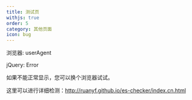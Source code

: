 ```yaml
---
title: 测试页
withjs: true
order: 5
category: 其他页面
icon: bug
---
```

浏览器: <span id="user_agent">userAgent</span>

jQuery: <span id="jquery">Error</span>

<div id="vue"></div>

如果不能正常显示，您可以换个浏览器试试。

这里可以进行详细检测：<http://ruanyf.github.io/es-checker/index.cn.html>

